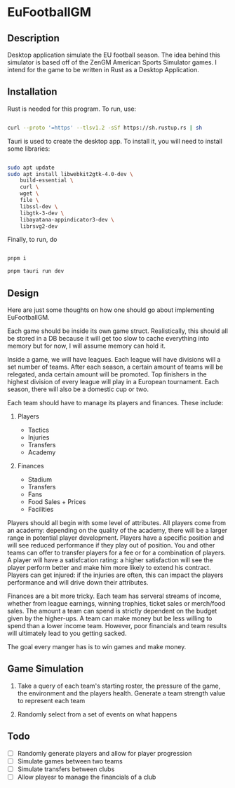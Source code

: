 # EuFootballGM

## Description

Desktop application simulate the EU football season. The idea behind this simulator is based off of the ZenGM American Sports Simulator games. I intend for the game to be written in Rust as a Desktop Application.

## Installation

Rust is needed for this program. To run, use: 

```bash

curl --proto '=https' --tlsv1.2 -sSf https://sh.rustup.rs | sh

```

Tauri is used to create the desktop app. To install it, you will need to install some libraries:

```bash

sudo apt update
sudo apt install libwebkit2gtk-4.0-dev \
    build-essential \
    curl \
    wget \
    file \
    libssl-dev \
    libgtk-3-dev \
    libayatana-appindicator3-dev \
    librsvg2-dev

```

Finally, to run, do 

```bash

pnpm i

pnpm tauri run dev

```

## Design

Here are just some thoughts on how one should go about implementing EuFootballGM.

Each game should be inside its own game struct. Realistically, this should all be stored in a DB because it will get too slow to cache everything into memory but for now, I will assume memory can hold it.

Inside a game, we will have leagues. Each league will have divisions will a set number of teams. After each season, a certain amount of teams will be relegated, anda  certain amount will be promoted. Top finishers in the highest division of every league will play in a European tournament. Each season, there will also be a domestic cup or two.

Each team should have to manage its players and finances. These include:

1) Players
    * Tactics
    * Injuries
    * Transfers
    * Academy
    
2) Finances
    * Stadium
    * Transfers
    * Fans
    * Food Sales + Prices
    * Facilities

Players should all begin with some level of attributes. All players come from an academy: depending on the quality of the academy, there will be a larger range in potential player development. Players have a specific position and will see reduced performance if they play out of position. You and other teams can offer to transfer players for a fee or for a combination of players. A player will have a satisfcation rating: a higher satisfaction will see the player perform better and make him more likely to extend his contract. Players can get injured: if the injuries are often, this can impact the players performance and will drive down their attributes.

Finances are a bit more tricky. Each team has serveral streams of income, whether from league earnings, winning trophies, ticket sales or merch/food sales. The amount a team can spend is strictly dependent on the budget given by the higher-ups. A team can make money but be less willing to spend than a lower income team. However, poor financials and team results will ultimately lead to you getting sacked.


The goal every manger has is to win games and make money.


## Game Simulation

1) Take a query of each team's starting roster, the pressure of the game, the environment and the players health. Generate a team strength value to represent each team

2) Randomly select from a set of events on what happens 

## Todo

- [ ] Randomly generate players and allow for player progression
- [ ] Simulate games between two teams
- [ ] Simulate transfers between clubs
- [ ] Allow playesr to manage the financials of a club